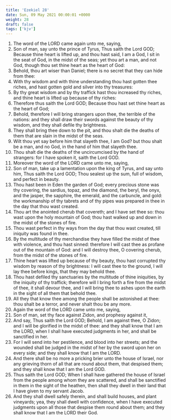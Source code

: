 ```yaml
---
title: 'Ezekiel 28'
date: Sun, 09 May 2021 00:00:01 +0000
weight: 28
draft: false
tags: ['kjv'] 
---
```


1. The word of the LORD came again unto me, saying,
2. Son of man, say unto the prince of Tyrus, Thus saith the Lord GOD; Because thine heart is lifted up, and thou hast said, I am a God, I sit in the seat of God, in the midst of the seas; yet thou art a man, and not God, though thou set thine heart as the heart of God:
3. Behold, thou art wiser than Daniel; there is no secret that they can hide from thee:
4. With thy wisdom and with thine understanding thou hast gotten thee riches, and hast gotten gold and silver into thy treasures:
5. By thy great wisdom and by thy traffick hast thou increased thy riches, and thine heart is lifted up because of thy riches:
6. Therefore thus saith the Lord GOD; Because thou hast set thine heart as the heart of God;
7. Behold, therefore I will bring strangers upon thee, the terrible of the nations: and they shall draw their swords against the beauty of thy wisdom, and they shall defile thy brightness.
8. They shall bring thee down to the pit, and thou shalt die the deaths of them that are slain in the midst of the seas.
9. Wilt thou yet say before him that slayeth thee, I am God? but thou shalt be a man, and no God, in the hand of him that slayeth thee.
10. Thou shalt die the deaths of the uncircumcised by the hand of strangers: for I have spoken it, saith the Lord GOD.
11. Moreover the word of the LORD came unto me, saying,
12. Son of man, take up a lamentation upon the king of Tyrus, and say unto him, Thus saith the Lord GOD; Thou sealest up the sum, full of wisdom, and perfect in beauty.
13. Thou hast been in Eden the garden of God; every precious stone was thy covering, the sardius, topaz, and the diamond, the beryl, the onyx, and the jasper, the sapphire, the emerald, and the carbuncle, and gold: the workmanship of thy tabrets and of thy pipes was prepared in thee in the day that thou wast created.
14. Thou art the anointed cherub that covereth; and I have set thee so: thou wast upon the holy mountain of God; thou hast walked up and down in the midst of the stones of fire.
15. Thou wast perfect in thy ways from the day that thou wast created, till iniquity was found in thee.
16. By the multitude of thy merchandise they have filled the midst of thee with violence, and thou hast sinned: therefore I will cast thee as profane out of the mountain of God: and I will destroy thee, O covering cherub, from the midst of the stones of fire.
17. Thine heart was lifted up because of thy beauty, thou hast corrupted thy wisdom by reason of thy brightness: I will cast thee to the ground, I will lay thee before kings, that they may behold thee.
18. Thou hast defiled thy sanctuaries by the multitude of thine iniquities, by the iniquity of thy traffick; therefore will I bring forth a fire from the midst of thee, it shall devour thee, and I will bring thee to ashes upon the earth in the sight of all them that behold thee.
19. All they that know thee among the people shall be astonished at thee: thou shalt be a terror, and never shalt thou be any more.
20. Again the word of the LORD came unto me, saying,
21. Son of man, set thy face against Zidon, and prophesy against it,
22. And say, Thus saith the Lord GOD; Behold, I am against thee, O Zidon; and I will be glorified in the midst of thee: and they shall know that I am the LORD, when I shall have executed judgments in her, and shall be sanctified in her.
23. For I will send into her pestilence, and blood into her streets; and the wounded shall be judged in the midst of her by the sword upon her on every side; and they shall know that I am the LORD.
24. And there shall be no more a pricking brier unto the house of Israel, nor any grieving thorn of all that are round about them, that despised them; and they shall know that I am the Lord GOD.
25. Thus saith the Lord GOD; When I shall have gathered the house of Israel from the people among whom they are scattered, and shall be sanctified in them in the sight of the heathen, then shall they dwell in their land that I have given to my servant Jacob.
26. And they shall dwell safely therein, and shall build houses, and plant vineyards; yea, they shall dwell with confidence, when I have executed judgments upon all those that despise them round about them; and they shall know that I am the LORD their God.
